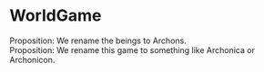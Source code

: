 WorldGame
================

Proposition: We rename the beings to Archons. <br>
Proposition: We rename this game to something like Archonica or Archonicon.

